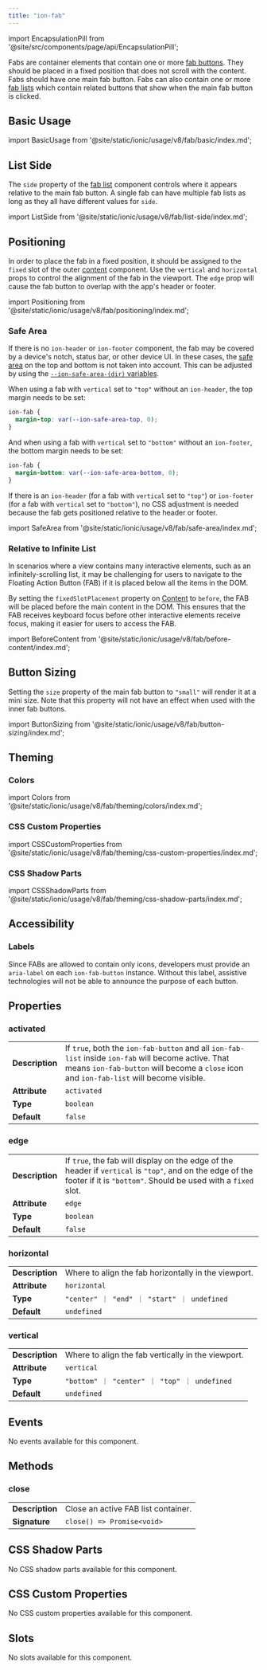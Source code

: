 ```yaml
---
title: "ion-fab"
---
```


<head>
  <title>ion-fab: Ionic Floating Action Button for Android and iOS</title>
  <meta name="description" content="Fabs, floating action buttons, are container elements that contain one or more fab buttons. Use ion-fab when creating Android and iOS apps with Ionic Framework." />
</head>

import EncapsulationPill from '@site/src/components/page/api/EncapsulationPill';

<EncapsulationPill type="shadow" />

Fabs are container elements that contain one or more [fab buttons](./fab-button). They should be placed in a fixed position that does not scroll with the content. Fabs should have one main fab button. Fabs can also contain one or more [fab lists](./fab-list) which contain related buttons that show when the main fab button is clicked.

## Basic Usage

import BasicUsage from '@site/static/ionic/usage/v8/fab/basic/index.md';

<BasicUsage />

## List Side

The `side` property of the [fab list](./fab-list) component controls where it appears relative to the main fab button. A single fab can have multiple fab lists as long as they all have different values for `side`.

import ListSide from '@site/static/ionic/usage/v8/fab/list-side/index.md';

<ListSide />

## Positioning

In order to place the fab in a fixed position, it should be assigned to the `fixed` slot of the outer [content](./content) component. Use the `vertical` and `horizontal` props to control the alignment of the fab in the viewport. The `edge` prop will cause the fab button to overlap with the app's header or footer.

import Positioning from '@site/static/ionic/usage/v8/fab/positioning/index.md';

<Positioning />

### Safe Area

If there is no `ion-header` or `ion-footer` component, the fab may be covered by a device's notch, status bar, or other device UI. In these cases, the [safe area](/docs/theming/advanced#safe-area-padding) on the top and bottom is not taken into account. This can be adjusted by using the [`--ion-safe-area-(dir)` variables](/docs/theming/advanced#application-variables).

When using a fab with `vertical` set to `"top"` without an `ion-header`, the top margin needs to be set:

```css
ion-fab {
  margin-top: var(--ion-safe-area-top, 0);
}
```

And when using a fab with `vertical` set to `"bottom"` without an `ion-footer`, the bottom margin needs to be set:

```css
ion-fab {
  margin-bottom: var(--ion-safe-area-bottom, 0);
}
```

If there is an `ion-header` (for a fab with `vertical` set to `"top"`) or `ion-footer` (for a fab with `vertical` set to `"bottom"`), no CSS adjustment is needed because the fab gets positioned relative to the header or footer.

import SafeArea from '@site/static/ionic/usage/v8/fab/safe-area/index.md';

<SafeArea />

### Relative to Infinite List

In scenarios where a view contains many interactive elements, such as an infinitely-scrolling list, it may be challenging for users to navigate to the Floating Action Button (FAB) if it is placed below all the items in the DOM.

By setting the `fixedSlotPlacement` property on [Content](./content) to `before`, the FAB will be placed before the main content in the DOM. This ensures that the FAB receives keyboard focus before other interactive elements receive focus, making it easier for users to access the FAB.

import BeforeContent from '@site/static/ionic/usage/v8/fab/before-content/index.md';

<BeforeContent />

## Button Sizing

Setting the `size` property of the main fab button to `"small"` will render it at a mini size. Note that this property will not have an effect when used with the inner fab buttons.

import ButtonSizing from '@site/static/ionic/usage/v8/fab/button-sizing/index.md';

<ButtonSizing />

## Theming

### Colors

import Colors from '@site/static/ionic/usage/v8/fab/theming/colors/index.md';

<Colors />

### CSS Custom Properties

import CSSCustomProperties from '@site/static/ionic/usage/v8/fab/theming/css-custom-properties/index.md';

<CSSCustomProperties />

### CSS Shadow Parts

import CSSShadowParts from '@site/static/ionic/usage/v8/fab/theming/css-shadow-parts/index.md';

<CSSShadowParts />

## Accessibility

### Labels

Since FABs are allowed to contain only icons, developers must provide an `aria-label` on each `ion-fab-button` instance. Without this label, assistive technologies will not be able to announce the purpose of each button.

## Properties

### activated

|                 |                                                                                                                                                                                                 |
| --------------- | ----------------------------------------------------------------------------------------------------------------------------------------------------------------------------------------------- |
| **Description** | If `true`, both the `ion-fab-button` and all `ion-fab-list` inside `ion-fab` will become active. That means `ion-fab-button` will become a `close` icon and `ion-fab-list` will become visible. |
| **Attribute**   | `activated`                                                                                                                                                                                     |
| **Type**        | `boolean`                                                                                                                                                                                       |
| **Default**     | `false`                                                                                                                                                                                         |

### edge

|                 |                                                                                                                                                                            |
| --------------- | -------------------------------------------------------------------------------------------------------------------------------------------------------------------------- |
| **Description** | If `true`, the fab will display on the edge of the header if `vertical` is `"top"`, and on the edge of the footer if it is `"bottom"`. Should be used with a `fixed` slot. |
| **Attribute**   | `edge`                                                                                                                                                                     |
| **Type**        | `boolean`                                                                                                                                                                  |
| **Default**     | `false`                                                                                                                                                                    |

### horizontal

|                 |                                                      |
| --------------- | ---------------------------------------------------- |
| **Description** | Where to align the fab horizontally in the viewport. |
| **Attribute**   | `horizontal`                                         |
| **Type**        | `"center" ｜ "end" ｜ "start" ｜ undefined`          |
| **Default**     | `undefined`                                          |

### vertical

|                 |                                                    |
| --------------- | -------------------------------------------------- |
| **Description** | Where to align the fab vertically in the viewport. |
| **Attribute**   | `vertical`                                         |
| **Type**        | `"bottom" ｜ "center" ｜ "top" ｜ undefined`       |
| **Default**     | `undefined`                                        |

## Events

No events available for this component.

## Methods

### close

|                 |                                     |
| --------------- | ----------------------------------- |
| **Description** | Close an active FAB list container. |
| **Signature**   | `close() => Promise<void>`          |

## CSS Shadow Parts

No CSS shadow parts available for this component.

## CSS Custom Properties

No CSS custom properties available for this component.

## Slots

No slots available for this component.
